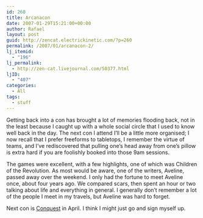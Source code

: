 ```yaml
---
id: 260
title: Arcanacon
date: 2007-01-29T15:21:00+00:00
author: Rafael
layout: post
guid: http://zencat.electrickinetic.com/?p=260
permalink: /2007/01/arcanacon-2/
lj_itemid:
  - "196"
lj_permalink:
  - http://zen-cat.livejournal.com/50377.html
ljID:
  - "407"
categories:
  - All
tags:
  - stuff
---
```

Getting back into a con has brought a lot of memories flooding back, not in the least because I caught up with a whole social circle that I used to know well back in the day. The next con I attend I’ll be a little more organised; I now recall that I prefer freeforms to tabletops, I remember the virtue of teams, and I’ve rediscovered that pulling one’s head away from one’s pillow is extra hard if you are foolishly booked into those 9am sessions.

The games were excellent, with a few highlights, one of which was Children of the Revolution. As most would be aware, one of the writers, Aveline, passed away over the weekend. I only had the fortune to meet Aveline once, about four years ago. We compared scars, then spent an hour or two talking about life and everything in general. I generally don’t remember a lot of the people I meet in my travels, but Aveline was hard to forget.

Next con is <a href="www.conquest.asn.au">Conquest</a> in April. I think I might just go and sign myself up.